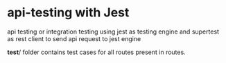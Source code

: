 # api-testing with Jest

api testing or integration testing using jest as testing engine and supertest as rest client to send api request to jest engine

__test__/ folder contains test cases for all routes present in routes.